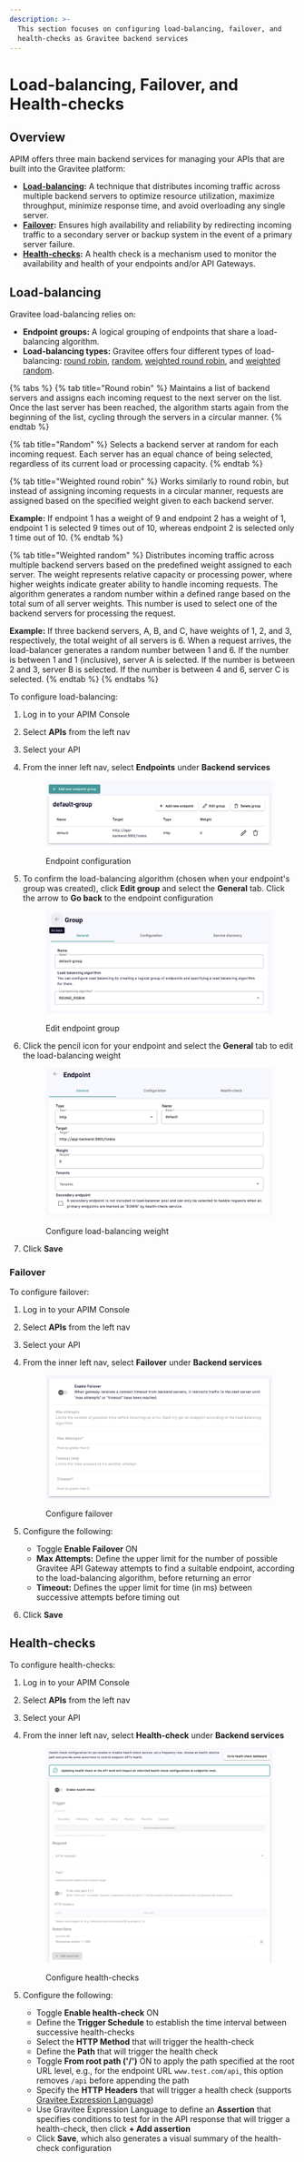 ```yaml
---
description: >-
  This section focuses on configuring load-balancing, failover, and
  health-checks as Gravitee backend services
---
```


# Load-balancing, Failover, and Health-checks

## Overview

APIM offers three main backend services for managing your APIs that are built into the Gravitee platform:

* [**Load-balancing**](load-balancing-failover-and-health-checks.md#load-balancing)**:** A technique that distributes incoming traffic across multiple backend servers to optimize resource utilization, maximize throughput, minimize response time, and avoid overloading any single server.
* [**Failover**](load-balancing-failover-and-health-checks.md#failover)**:** Ensures high availability and reliability by redirecting incoming traffic to a secondary server or backup system in the event of a primary server failure.&#x20;
* [**Health-checks**](load-balancing-failover-and-health-checks.md#health-checks)**:** A health check is a mechanism used to monitor the availability and health of your endpoints and/or API Gateways.&#x20;

## Load-balancing

Gravitee load-balancing relies on:

* **Endpoint groups:** A logical grouping of endpoints that share a load-balancing algorithm.
* **Load-balancing types:** Gravitee offers four different types of load-balancing: [round robin](load-balancing-failover-and-health-checks.md#round-robin), [random](load-balancing-failover-and-health-checks.md#random), [weighted round robin](load-balancing-failover-and-health-checks.md#weighted-round-robin), and [weighted random](load-balancing-failover-and-health-checks.md#weighted-random).

{% tabs %}
{% tab title="Round robin" %}
Maintains a list of backend servers and assigns each incoming request to the next server on the list. Once the last server has been reached, the algorithm starts again from the beginning of the list, cycling through the servers in a circular manner.
{% endtab %}

{% tab title="Random" %}
Selects a backend server at random for each incoming request. Each server has an equal chance of being selected, regardless of its current load or processing capacity.
{% endtab %}

{% tab title="Weighted round robin" %}
Works similarly to round robin, but instead of assigning incoming requests in a circular manner, requests are assigned based on the specified weight given to each backend server.

**Example:** If endpoint 1 has a weight of 9 and endpoint 2 has a weight of 1, endpoint 1 is selected 9 times out of 10, whereas endpoint 2 is selected only 1 time out of 10.
{% endtab %}

{% tab title="Weighted random" %}
Distributes incoming traffic across multiple backend servers based on the predefined weight assigned to each server. The weight represents relative capacity or processing power, where higher weights indicate greater ability to handle incoming requests. The algorithm generates a random number within a defined range based on the total sum of all server weights. This number is used to select one of the backend servers for processing the request.

**Example:** If three backend servers, A, B, and C, have weights of 1, 2, and 3, respectively, the total weight of all servers is 6. When a request arrives, the load-balancer generates a random number between 1 and 6. If the number is between 1 and 1 (inclusive), server A is selected. If the number is between 2 and 3, server B is selected. If the number is between 4 and 6, server C is selected.
{% endtab %}
{% endtabs %}

To configure load-balancing:

1. Log in to your APIM Console
2. Select **APIs** from the left nav
3. Select your API
4.  From the inner left nav, select **Endpoints** under **Backend services**&#x20;

    <figure><img src="../.gitbook/assets/v2 endpoint group.png" alt=""><figcaption><p>Endpoint configuration</p></figcaption></figure>
5.  To confirm the load-balancing algorithm (chosen when your endpoint's group was created), click **Edit group** and select the **General** tab. Click the arrow to **Go back** to the endpoint configuration

    <figure><img src="../.gitbook/assets/v2 endpoint group edit.png" alt=""><figcaption><p>Edit endpoint group</p></figcaption></figure>
6.  Click the pencil icon for your endpoint and select the **General** tab to edit the load-balancing weight&#x20;

    <figure><img src="../.gitbook/assets/v2 endpoint weight.png" alt=""><figcaption><p>Configure load-balancing weight</p></figcaption></figure>
7. Click **Save**

### Failover

To configure failover:

1. Log in to your APIM Console
2. Select **APIs** from the left nav
3. Select your API
4.  From the inner left nav, select **Failover** under **Backend services**&#x20;

    <figure><img src="../.gitbook/assets/v2 failover.png" alt=""><figcaption><p>Configure failover</p></figcaption></figure>
5. Configure the following:
   * Toggle **Enable Failover** ON
   * **Max Attempts:** Define the upper limit for the number of possible Gravitee API Gateway attempts to find a suitable endpoint, according to the load-balancing algorithm, before returning an error
   * **Timeout:** Defines the upper limit for time (in ms) between successive attempts before timing out
6. Click **Save**

## Health-checks

To configure health-checks:

1. Log in to your APIM Console
2. Select **APIs** from the left nav
3. Select your API
4.  From the inner left nav, select **Health-check** under **Backend services**&#x20;

    <figure><img src="../.gitbook/assets/v2 health-check.png" alt=""><figcaption><p>Configure health-checks</p></figcaption></figure>
5. Configure the following:
   * Toggle **Enable health-check** ON
   * Define the **Trigger Schedule** to establish the time interval between successive health-checks
   * Select the **HTTP Method** that will trigger the health-check
   * Define the **Path** that will trigger the health check
   * Toggle **From root path ('/')** ON to apply the path specified at the root URL level, e.g., for the endpoint URL `www.test.com/api`, this option removes `/api` before appending the path
   * Specify the **HTTP Headers** that will trigger a health check (supports [Gravitee Expression Language](../getting-started/gravitee-expression-language.md))
   * Use Gravitee Expression Language to define an **Assertion** that specifies conditions to test for in the API response that will trigger a health-check, then click **+ Add assertion**
   * Click **Save**, which also generates a visual summary of the health-check configuration
